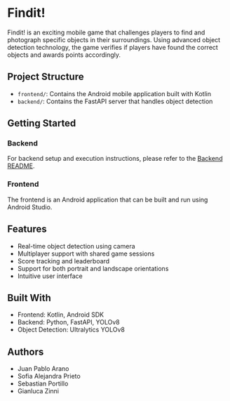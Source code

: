 # Findit!

Findit! is an exciting mobile game that challenges players to find and photograph specific objects in their surroundings. Using advanced object detection technology, the game verifies if players have found the correct objects and awards points accordingly.

## Project Structure

- `frontend/`: Contains the Android mobile application built with Kotlin
- `backend/`: Contains the FastAPI server that handles object detection

## Getting Started

### Backend
For backend setup and execution instructions, please refer to the [Backend README](backend/README.md).

### Frontend
The frontend is an Android application that can be built and run using Android Studio.

## Features

- Real-time object detection using camera
- Multiplayer support with shared game sessions
- Score tracking and leaderboard
- Support for both portrait and landscape orientations
- Intuitive user interface

## Built With

- Frontend: Kotlin, Android SDK
- Backend: Python, FastAPI, YOLOv8
- Object Detection: Ultralytics YOLOv8

## Authors

- Juan Pablo Arano
- Sofia Alejandra Prieto
- Sebastian Portillo
- Gianluca Zinni